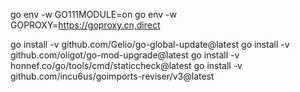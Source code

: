 go env -w GO111MODULE=on
go env -w GOPROXY=https://goproxy.cn,direct

go install -v github.com/Gelio/go-global-update@latest
go install -v github.com/oligot/go-mod-upgrade@latest
go install -v honnef.co/go/tools/cmd/staticcheck@latest
go install -v github.com/incu6us/goimports-reviser/v3@latest
